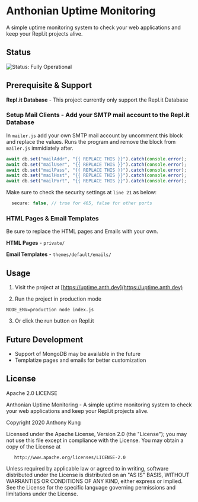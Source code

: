 # Anthonian Uptime Monitoring

A simple uptime monitoring system to check your web applications and keep your Repl.it projects alive.

## Status

![Status: Fully Operational](https://img.shields.io/static/v1?label=Status&message=Operational&color=green)

## Prerequisite & Support

**Repl.it Database** - This project currently only support the Repl.it Database

### Setup Mail Clients - Add your SMTP mail account to the Repl.it Database

In `mailer.js` add your own SMTP mail account by uncomment this block and replace the values. Runs the program and remove the block from `mailer.js` immidiately after.

```js
await db.set("mailAddr", "{{ REPLACE THIS }}").catch(console.error);
await db.set("mailUser", "{{ REPLACE THIS }}").catch(console.error);
await db.set("mailPass", "{{ REPLACE THIS }}").catch(console.error);
await db.set("mailHost", "{{ REPLACE THIS }}").catch(console.error);
await db.set("mailPort", "{{ REPLACE THIS }}").catch(console.error);
```

Make sure to check the security settings at `line 21` as below:

```js
  secure: false, // true for 465, false for other ports
```

### HTML Pages & Email Templates

Be sure to replace the HTML pages and Emails with your own.

**HTML Pages** - `private/`

**Email Templates** - `themes/default/emails/`

## Usage

1. Visit the project at [https://uptime.anth.dev](https://uptime.anth.dev)

2. Run the project in production mode

```
NODE_ENV=production node index.js
```

3. Or click the run button on Repl.it

## Future Development

- Support of MongoDB may be available in the future
- Templatize pages and emails for better customization

## License

Apache 2.0 LICENSE

Anthonian Uptime Monitoring - A simple uptime monitoring system to check your web applications and keep your Repl.it projects alive.

Copyright 2020 Anthony Kung

Licensed under the Apache License, Version 2.0 (the "License"); you may not use this file except in compliance with the License. You may obtain a copy of the License at

```
   http://www.apache.org/licenses/LICENSE-2.0
```

Unless required by applicable law or agreed to in writing, software distributed under the License is distributed on an "AS IS" BASIS, WITHOUT WARRANTIES OR CONDITIONS OF ANY KIND, either express or implied. See the License for the specific language governing permissions and limitations under the License.